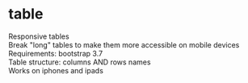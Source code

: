 # table
Responsive tables <br/>
Break "long" tables to make them more accessible on mobile devices<br/>
Requirements: bootstrap 3.7<br/> 
Table structure: columns AND rows names<br/>
Works on iphones and ipads<br/>

